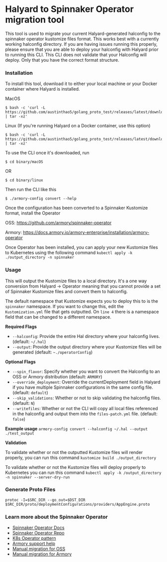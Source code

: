 # Halyard to Spinnaker Operator migration tool

This tool is used to migrate your current Halyard-generated halconfig to the spinnaker operator kustomize files format. This works best with a currently working halconfig directory. If you are having issues running this properly, please ensure that you are able to deploy your halconfig with Halyard prior to running this CLI. This CLI does not validate that your Halconfig will deploy. Only that you have the correct format structure.



### Installation
To install this tool, download it to either your local machine or your Docker container where Halyard is installed.


MacOS
```
$ bash -c 'curl -L https://github.com/austinthao5/golang_proto_test/releases/latest/download/binary.tgz | tar -xz'
```



Linux (If you're running Halyard on a Docker container, use this option)
```
$ bash -c 'curl -L https://github.com/austinthao5/golang_proto_test/releases/latest/download/binary.tgz | tar -xz'
```



To use the CLI once it's downloaded, run
```
$ cd binary/macOS
```

OR

```
$ cd binary/linux
```

Then run the CLI like this
```
$ ./armory-config convert --help
```

Once the configuration has been converted to a Spinnaker Kustomize format, install the Operator

OSS:
https://github.com/armory/spinnaker-operator

Armory:
https://docs.armory.io/armory-enterprise/installation/armory-operator


Once Operator has been installed, you can apply your new Kustomize files to Kubernetes using the following command
`kubectl apply -k ./output_directory -n spinnaker`

### Usage
This will output the Kustomize files to a local directory. It's a one way conversion from Halyard -> Operator meaning that you cannot provide a set of Spinnaker Kustomize files and convert them to halconfig.

The default namespace that Kustomize expects you to deploy this to is the `spinnaker` namespace. If you want to change this, edit the `Kustomization.yml` file that gets outputted. On `line 4` there is a namespace field that can be changed to a different namespace.

**Required Flags**
- `--halconfig`: Provide the entire Hal directory where your halconfig lives. (default: `~/.hal`)
- `--output`: Provide the output directory where your Kustomize files will be generated (default: `~./operatorConfig`)

**Optional Flags**
- `--spin_flavor`: Specify whether you want to convert the Halconfig to an OSS or Armory distribution (default: `ARMORY`)
- `--override_deployment`: Override the currentDeployment field in Halyard if you have multiple Spinnaker configurations in the same config file. (default: `default`)
- `--skip_validations`: Whether or not to skip validating the halconfig files. (default: `N`)
- `--writefiles`: Whether or not the CLI will copy all local files referenced in the halconfig and output them into the `files-patch.yml` file. (default: `false`)

**Example usage**
`armory-config convert --halconfig ~/.hal --output ./test_output`

**Validation**

To validate whether or not the outputted Kustomize files will render properly, you can run this command
`kustomize build ./output_directory`

To validate whether or not the Kustomize files will deploy properly to Kubernetes you can run this command
`kubectl apply -k /output_directory -n spinnaker --server-dry-run`

### Generate Proto Files
`protoc -I=$SRC_DIR --go_out=$DST_DIR $SRC_DIR/proto/deploymentConfigurations/providers/AppEngine.proto`

### Learn more about the Spinnaker Operator
- [Spinnaker Operator Docs](https://docs.armory.io/armory-enterprise/installation/armory-operator)
- [Spinnaker Operator Repo](https://github.com/armory/spinnaker-operator)
- [K8s Operator pattern](https://kubernetes.io/docs/concepts/extend-kubernetes/operator/)
- [Armory support help](https://support.armory.io/support)
- [Manual migration for OSS](https://github.com/armory/spinnaker-operator/blob/master/doc/migrate.md)
- [Manual migration for Armory](https://docs.armory.io/armory-enterprise/installation/armory-operator/hal-op-migration/)